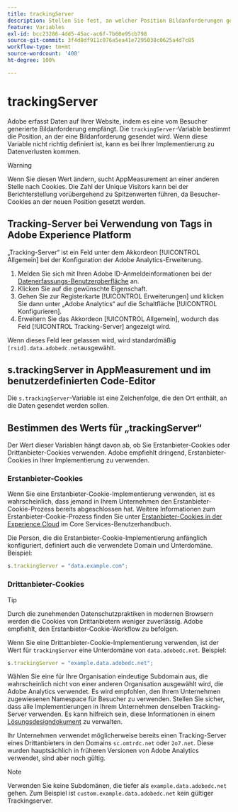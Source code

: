 ```yaml
---
title: trackingServer
description: Stellen Sie fest, an welcher Position Bildanforderungen gesendet werden.
feature: Variables
exl-id: bcc23286-4dd5-45ac-ac6f-7b60e95cb798
source-git-commit: 3f4d8df911c076a5ea41e7295038c0625a4d7c85
workflow-type: tm+mt
source-wordcount: '400'
ht-degree: 100%

---
```


# trackingServer

Adobe erfasst Daten auf Ihrer Website, indem es eine vom Besucher generierte Bildanforderung empfängt. Die `trackingServer`-Variable bestimmt die Position, an der eine Bildanforderung gesendet wird. Wenn diese Variable nicht richtig definiert ist, kann es bei Ihrer Implementierung zu Datenverlusten kommen.

>[!WARNING]
>
>Wenn Sie diesen Wert ändern, sucht AppMeasurement an einer anderen Stelle nach Cookies. Die Zahl der Unique Visitors kann bei der Berichterstellung vorübergehend zu Spitzenwerten führen, da Besucher-Cookies an der neuen Position gesetzt werden.

## Tracking-Server bei Verwendung von Tags in Adobe Experience Platform

„Tracking-Server“ ist ein Feld unter dem Akkordeon [!UICONTROL Allgemein] bei der Konfiguration der Adobe Analytics-Erweiterung.

1. Melden Sie sich mit Ihren Adobe ID-Anmeldeinformationen bei der [Datenerfassungs-Benutzeroberfläche](https://experience.adobe.com/data-collection) an.
2. Klicken Sie auf die gewünschte Eigenschaft.
3. Gehen Sie zur Registerkarte [!UICONTROL Erweiterungen] und klicken Sie dann unter „Adobe Analytics“ auf die Schaltfläche [!UICONTROL Konfigurieren].
4. Erweitern Sie das Akkordeon [!UICONTROL Allgemein], wodurch das Feld [!UICONTROL Tracking-Server] angezeigt wird.

Wenn dieses Feld leer gelassen wird, wird standardmäßig `[rsid].data.adobedc.net`ausgewählt.

## s.trackingServer in AppMeasurement und im benutzerdefinierten Code-Editor

Die `s.trackingServer`-Variable ist eine Zeichenfolge, die den Ort enthält, an die Daten gesendet werden sollen.

## Bestimmen des Werts für „trackingServer“

Der Wert dieser Variablen hängt davon ab, ob Sie Erstanbieter-Cookies oder Drittanbieter-Cookies verwenden. Adobe empfiehlt dringend, Erstanbieter-Cookies in Ihrer Implementierung zu verwenden.

### Erstanbieter-Cookies

Wenn Sie eine Erstanbieter-Cookie-Implementierung verwenden, ist es wahrscheinlich, dass jemand in Ihrem Unternehmen den Erstanbieter-Cookie-Prozess bereits abgeschlossen hat. Weitere Informationen zum Erstanbieter-Cookie-Prozess finden Sie unter [Erstanbieter-Cookies in der Experience Cloud](https://experienceleague.adobe.com/docs/core-services/interface/ec-cookies/cookies-first-party.html?lang=de) im Core Services-Benutzerhandbuch.

Die Person, die die Erstanbieter-Cookie-Implementierung anfänglich konfiguriert, definiert auch die verwendete Domain und Unterdomäne. Beispiel:

```js
s.trackingServer = "data.example.com";
```

### Drittanbieter-Cookies

>[!TIP]
>
>Durch die zunehmenden Datenschutzpraktiken in modernen Browsern werden die Cookies von Drittanbietern weniger zuverlässig. Adobe empfiehlt, den Erstanbieter-Cookie-Workflow zu befolgen.

Wenn Sie eine Drittanbieter-Cookie-Implementierung verwenden, ist der Wert für `trackingServer` eine Unterdomäne von `data.adobedc.net`. Beispiel:

```js
s.trackingServer = "example.data.adobedc.net";
```

Wählen Sie eine für Ihre Organisation eindeutige Subdomain aus, die wahrscheinlich nicht von einer anderen Organisation ausgewählt wird, die Adobe Analytics verwendet.  Es wird empfohlen, den Ihrem Unternehmen zugewiesenen Namespace für Besucher zu verwenden.  Stellen Sie sicher, dass alle Implementierungen in Ihrem Unternehmen denselben Tracking-Server verwenden. Es kann hilfreich sein, diese Informationen in einem [Lösungsdesigndokument](../../prepare/solution-design.md) zu verwalten.

Ihr Unternehmen verwendet möglicherweise bereits einen Tracking-Server eines Drittanbieters in den Domains `sc.omtrdc.net` oder `2o7.net`. Diese wurden hauptsächlich in früheren Versionen von Adobe Analytics verwendet, sind aber noch gültig.

>[!NOTE]
>
>Verwenden Sie keine Subdomänen, die tiefer als `example.data.adobedc.net` gehen. Zum Beispiel ist `custom.example.data.adobedc.net` kein gültiger Trackingserver.
